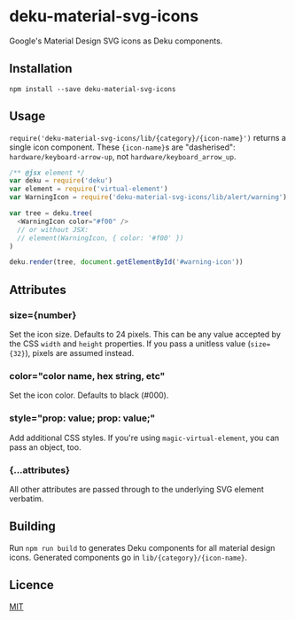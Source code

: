 # deku-material-svg-icons

Google's Material Design SVG icons as Deku components.

## Installation

```
npm install --save deku-material-svg-icons
```

## Usage

`require('deku-material-svg-icons/lib/{category}/{icon-name}')` returns a single
icon component. These `{icon-name}`s are "dasherised":
`hardware/keyboard-arrow-up`, not `hardware/keyboard_arrow_up`.

```js
/** @jsx element */
var deku = require('deku')
var element = require('virtual-element')
var WarningIcon = require('deku-material-svg-icons/lib/alert/warning')

var tree = deku.tree(
  <WarningIcon color="#f00" />
  // or without JSX:
  // element(WarningIcon, { color: '#f00' })
)

deku.render(tree, document.getElementById('#warning-icon'))
```

## Attributes

### size={number}

Set the icon size. Defaults to 24 pixels. This can be any value accepted by the
CSS `width` and `height` properties. If you pass a unitless value (`size={32}`),
pixels are assumed instead.

### color="color name, hex string, etc"

Set the icon color. Defaults to black (#000).

### style="prop: value; prop: value;"

Add additional CSS styles. If you're using `magic-virtual-element`, you can pass
an object, too.

### {...attributes}

All other attributes are passed through to the underlying SVG element verbatim.

## Building

Run `npm run build` to generates Deku components for all material design icons.
Generated components go in `lib/{category}/{icon-name}`.

## Licence

[MIT](./LICENSE)
